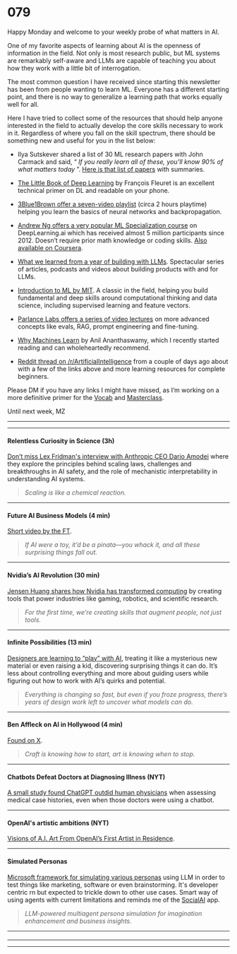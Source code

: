 # 079

Happy Monday and welcome to your weekly probe of what matters in AI.

One of my favorite aspects of learning about AI is the openness of information in the field. Not only is most research public, but ML systems are remarkably self-aware and LLMs are capable of teaching you about how they work with a little bit of interrogation.

The most common question I have received since starting this newsletter has been from people wanting to learn ML. Everyone has a different starting point, and there is no way to generalize a learning path that works equally well for all.

Here I have tried to collect some of the resources that should help anyone interested in the field to actually develop the core skills necessary to work in it. Regardless of where you fall on the skill spectrum, there should be something new and useful for you in the list below:

* Ilya Sutskever shared a list of 30 ML research papers with John Carmack and said, “ _If you really learn all of these, you’ll know 90% of what matters today_ ”. [Here is that list of papers](https://aman.ai/primers/ai/top-30-papers/) with summaries.

* [The Little Book of Deep Learning](https://fleuret.org/public/lbdl.pdf) by François Fleuret is an excellent technical primer on DL and readable on your phone.

* [3Blue1Brown offer a seven-video playlist](https://www.youtube.com/playlist?list=PLZHQObOWTQDNU6R1_67000Dx_ZCJB-3pi) \(circa 2 hours playtime\) helping you learn the basics of neural networks and backpropagation.

* [Andrew Ng offers a very popular ML Specialization course](https://www.deeplearning.ai/courses/machine-learning-specialization/) on DeepLearning.ai which has received almost 5 million participants since 2012. Doesn’t require prior math knowledge or coding skills. [Also available on Coursera](https://www.coursera.org/specializations/machine-learning-introduction?action=enroll&adgroupid=&adposition=&campaignid=21160830418&creativeid=&device=c&devicemodel=&gad_source=1&gbraid=0AAAAADdKX6aYXFm0luwaHvjWCKAf4_daF&gclid=Cj0KCQiArby5BhCDARIsAIJvjIRL8vvlhKNYqQ3ibR9v0TOHslBAUUyQ5u3mcv3lG0KU5Nuz1b-q5zYaApOJEALw_wcB&hide_mobile_promo&keyword=&matchtype=&network=x&utm_campaign=b2c_emea_machine-learning-introduction_stanford_deeplearning-ai_ftcof_specializations_arte_april_24_dr_geo-multi_pmax_gads_lg-all&utm_medium=sem&utm_source=gg).

* [What we learned from a year of building with LLMs](https://www.oreilly.com/radar/what-we-learned-from-a-year-of-building-with-llms-part-i/). Spectacular series of articles, podcasts and videos about building products with and for LLMs.

* [Introduction to ML by MIT](https://www.youtube.com/watch?v=h0e2HAPTGF4). A classic in the field, helping you build fundamental and deep skills around computational thinking and data science, including supervised learning and feature vectors.

* [Parlance Labs offers a series of video lectures](https://parlance-labs.com/education/) on more advanced concepts like evals, RAG, prompt engineering and fine-tuning.

* [Why Machines Learn](https://bookshop.org/p/books/why-machines-learn-the-elegant-math-behind-modern-ai-anil-ananthaswamy/20578439?ean=9780593185742) by Anil Ananthaswamy, which I recently started reading and can wholeheartedly recommend.

* [Reddit thread on /r/ArtificialIntelligence](https://old.reddit.com/r/ArtificialInteligence/comments/1go7u1k/how_can_i_learn_ai_in_depth_as_a_complete_beginner/) from a couple of days ago about with a few of the links above and more learning resources for complete beginners.

Please DM if you have any links I might have missed, as I’m working on a more definitive primer for the [Vocab](https://www.envisioning.io/vocab) and [Masterclass](https://youtu.be/kwQ79E0DyZo).

Until next week,
MZ

* * *

* * *

#### Relentless Curiosity in Science \(3h\)

[Don’t miss Lex Fridman's interview with Anthropic CEO Dario Amodei](https://youtu.be/ugvHCXCOmm4) where they explore the principles behind scaling laws, challenges and breakthroughs in AI safety, and the role of mechanistic interpretability in understanding AI systems.

> _Scaling is like a chemical reaction._

* * *

#### Future AI Business Models \(4 min\)

[Short video by the FT](https://youtu.be/I4qK6Jls-FQ).

> _If AI were a toy, it’d be a pinata—you whack it, and all these surprising things fall out._

* * *

#### Nvidia’s AI Revolution \(30 min\)

[Jensen Huang shares how Nvidia has transformed computing](https://youtu.be/gsPdXHtgSno) by creating tools that power industries like gaming, robotics, and scientific research.

> _For the first time, we’re creating skills that augment people, not just tools._

* * *

#### Infinite Possibilities \(13 min\)

[Designers are learning to “play” with AI](https://youtu.be/RHJvMn9VLoA), treating it like a mysterious new material or even raising a kid, discovering surprising things it can do. It’s less about controlling everything and more about guiding users while figuring out how to work with AI’s quirks and potential.

> _Everything is changing so fast, but even if you froze progress, there’s years of design work left to uncover what models can do._

* * *

#### Ben Affleck on AI in Hollywood \(4 min\)

[Found on X](https://x.com/JoshConstine/status/1858231383925358603).

> _Craft is knowing how to start, art is knowing when to stop._

* * *

#### Chatbots Defeat Doctors at Diagnosing Illness \(NYT\)

[A small study found ChatGPT outdid human physicians](https://www.nytimes.com/2024/11/17/health/chatgpt-ai-doctors-diagnosis.html) when assessing medical case histories, even when those doctors were using a chatbot.

* * *

#### OpenAI's artistic ambitions \(NYT\)

[Visions of A.I. Art From OpenAI’s First Artist in Residence](https://www.nytimes.com/card/2024/11/13/technology/openai-artist-alexander-reben).

* * *

#### Simulated Personas

[Microsoft framework for simulating various personas](https://github.com/microsoft/TinyTroupe) using LLM in order to test things like marketing, software or even brainstorming. It's developer centric rn but expected to trickle down to other use cases. Smart way of using agents with current limitations and reminds me of the [SocialAI](https://socialai.co) app.

> _LLM-powered multiagent persona simulation for imagination enhancement and business insights._

* * *

####

* * *

* * *